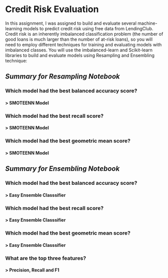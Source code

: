 # Credit Risk Evaluation

In this assignment, I was assigned to build and evaluate several machine-learning models to predict credit risk using free data from LendingClub. Credit risk is an inherently imbalanced classification problem (the number of good loans is much larger than the number of at-risk loans), so you will need to employ different techniques for training and evaluating models with imbalanced classes. You will use the imbalanced-learn and Scikit-learn libraries to build and evaluate models using Resampling and Ensembling technique:

## *Summary for Resampling Notebook*

### Which model had the best balanced accuracy score?
#### > SMOTEENN Model 

### Which model had the best recall score?
#### > SMOTEENN Model 

### Which model had the best geometric mean score?
#### > SMOTEENN Model 

## *Summary for Ensembling Notebook*
### Which model had the best balanced accuracy score?
#### > Easy Ensemble Classsifier

### Which model had the best recall score?
#### > Easy Ensemble Classsifier

### Which model had the best geometric mean score?
#### > Easy Ensemble Classsifier

### What are the top three features?
#### > Precision, Recall and F1
